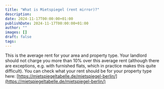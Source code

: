 ```yaml
---
title: "What is Mietspiegel (rent mirror)?"
description: 
date: 2024-11-17T00:00:00+01:00
publishDate: 2024-11-17T00:00:00+01:00
author: ""
images: []
draft: false
tags:
---
```

This is the average rent for your area and property type. Your landlord should not charge you more than 10% over this average rent (although there are exceptions, e.g. with furnished flats, which in practice makes this quite difficult). You can check what your rent should be for your property type here: [https://mietspiegeltabelle.de/mietspiegel-berlin/](https://mietspiegeltabelle.de/mietspiegel-berlin/) 
